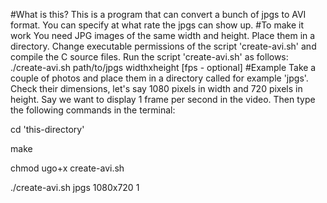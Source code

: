 #What is this?
This is a program that can convert a bunch of jpgs to AVI format. 
You can specify at what rate the jpgs can show up.
#To make it work
You need JPG images of the same width and height. 
Place them in a directory.
Change executable permissions of the script 'create-avi.sh' and compile the C source files.
Run the script 'create-avi.sh' as follows:
./create-avi.sh path/to/jpgs widthxheight [fps - optional]
#Example
Take a couple of photos and place them in a directory called for example 'jpgs'. 
Check their dimensions, let's say 1080 pixels in width and 720 pixels in height. 
Say we want to display 1 frame per second in the video. 
Then type the following commands in the terminal:

cd 'this-directory'

make 

chmod ugo+x create-avi.sh 

./create-avi.sh jpgs 1080x720 1
